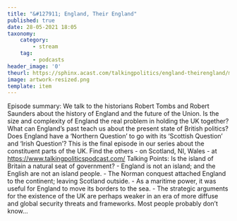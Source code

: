 ```yaml
---
title: "&#127911; England, Their England"
published: true
date: 28-05-2021 18:05
taxonomy:
    category:
        - stream
    tag:
        - podcasts
header_image: '0'
theurl: https://sphinx.acast.com/talkingpolitics/england-theirengland/media.mp3?tk=eyJ0ayI6ImRlZmF1bHQiLCJhZHMiOnRydWUsInNwb25zIjp0cnVlLCJpbiI6Imh0dHBzOi8vYXRlYW0tcGVnYXN1cy1hc3NldHMtYnVja2V0LXByb2QuczMuZXUtd2VzdC0xLmFtYXpvbmF3cy5jb20vOWEwM2ZlOWUtMWZmMC00ZGNjLWIzZjYtNTBiZDFmMDE2ZWE0L2F1ZGlvL3B1YmxpY2ludHJvLWttM212MTR1LWZpbmFsX3RwX25ld19tZXNzYWdlX2Zvcl9taXhpbmcubXAzIiwic3RhdHVzIjoicHVibGljIn0=&sig=hj4HlS4zGvF9fU7KiHDfroLri37FpqMTQfo_orzn_yg
image: artwork-resized.png
template: item
--- 
```

Episode summary: We talk to the historians Robert Tombs and Robert Saunders about the history of England and the future of the Union. Is the size and complexity of England the real problem in holding the UK together? What can England’s past teach us about the present state of British politics? Does England have a ‘Northern Question’ to go with its ‘Scottish Question’ and ‘Irish Question’? This is the final episode in our series about the constituent parts of the UK. Find the others - on Scotland, NI, Wales - at https://www.talkingpoliticspodcast.com/ Talking Points: Is the island of Britain a natural seat of government? - England is not an island; and the English are not an island people. - The Norman conquest attached England to the continent; leaving Scotland outside. - As a maritime power, it was useful for England to move its borders to the sea. - The strategic arguments for the existence of the UK are perhaps weaker in an era of more diffuse and global security threats and frameworks. Most people probably don’t know…
